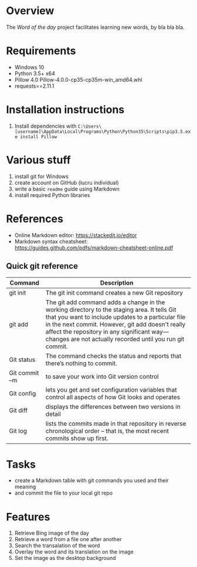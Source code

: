 # Overview

The *Word of the day* project facilitates learning new words, by bla bla bla.


# Requirements

* Windows 10
* Python 3.5+ x64
* Pillow 4.0 Pillow-4.0.0-cp35-cp35m-win_amd64.whl
* requests==2.11.1

# Installation instructions

1. Install dependencies with `C:\Users\[username]\AppData\Local\Programs\Python\Python35\Scripts\pip3.5.exe install Pillow`




# Various stuff

1. install git for Windows
2. create account on GitHub (lucru individual)
3. write a basic `readme` guide using Markdown
4. install required Python libraries



# References

* Online Markdown editor: https://stackedit.io/editor
* Markdown syntax cheatsheet: https://guides.github.com/pdfs/markdown-cheatsheet-online.pdf

## Quick git reference

Command      |   Description
----------------|-------------------------------------------------------------------------------------------
git init          | The git init command creates a new Git repository
git add         | The git add command adds a change in the working directory to the staging area. It tells Git that you want to include updates to a particular file in the next commit. However, git add doesn't really affect the repository in any significant way—changes are not actually recorded until you run git commit.
Git status     |The command checks the status and reports that there’s nothing to commit.
Git commit <file> –m <message> | to save your work into Git version control
Git config     | lets you get and set configuration variables that control all aspects of how Git looks and operates
Git diff  | displays the differences between two versions in detail
Git log | lists the commits made in that repository in reverse chronological order – that is, the most recent commits show up first.


# Tasks

* create a Markdown table with git commands you used and their meaning
* and commit the file to your local git repo



# Features

1. Retrieve Bing image of the day
2. Retrieve a word from a file one after another
3. Search the transalation of the word
4. Overlay the word and its translation on the image
5. Set the image as the desktop background






